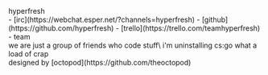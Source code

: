 
<div class="bar-top">
<div class="bar-padded">
<div class="logo">
<div class="logo__text">hyperfresh</div>
</div>
<div class="navbar">
<div class="navbar__list">
 - [irc](https://webchat.esper.net/?channels=hyperfresh)
 - [github](https://github.com/hyperfresh)
 - [trello](https://trello.com/teamhyperfresh)
 - team
</div>
</div>
</div>
</div>

<div class="wrapper content">
<div class="jumbotron">
<div
	class="jumbotron__bg"
	data-start="background-position: 50% 0px;"
	data-500-start="background-position: 50% -300px;">
<div class = "jumbotron__caption">
we are just a group of friends who code stuff\
i'm uninstalling cs:go what a load of crap
</div>
</div>

</div>

</div>

<div class="bar-bottom">
<div class="bar-padded">
<div class="credits">
designed by [octopod](https://github.com/theoctopod)
</div>
</div>
</div>
